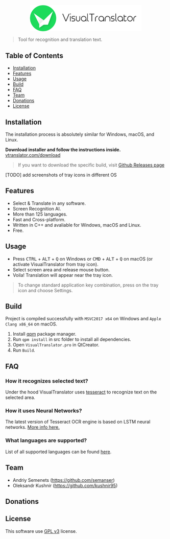 <p align="center">
  <img alt="Logo" width="350px" src="https://raw.githubusercontent.com/VisualTranslator/visualtranslator.github.io/master/img/logo.png"/>
</p>

> Tool for recognition and translation text.

## Table of Contents

- [Installation](#installation)
- [Features](#features)
- [Usage](#usage)
- [Build](#build)
- [FAQ](#faq)
- [Team](#team)
- [Donations](#donations)
- [License](#license)

## Installation
  The installation process is absolutely similar for Windows, macOS, and Linux.
  
  **Download installer and follow the instructions inside.** [vtranslator.com/download](vtranslator.com/download)
 
  > If you want to download the specific build, visit [Github Releases page](https://github.com/VisualTranslator/VisualTranslator/releases)

  [TODO] add screenshots of tray icons in different OS
  
## Features
* Select & Translate in any software.
* Screen Recognition AI.
* More than 125 languages.
* Fast and Cross-platform.
* Written in C++ and avaliable for Windows, macOS and Linux.
* Free.

## Usage
* Press <kbd>CTRL</kbd> + <kbd>ALT</kbd> + <kbd>Q</kbd> on Windows or <kbd>CMD</kbd> + <kbd>ALT</kbd> + <kbd>Q</kbd> on macOS (or activate VisualTranslator from tray icon).
* Select screen area and release mouse button.
* Voila! Translation will appear near the tray icon.

> To change standard application key combination, press on the tray icon and choose Settings.

## Build
Project is compiled successfully with `MSVC2017 x64` on Windows and `Apple Clang x86_64` on macOS.

1. Install [qpm](qpm.io) package manager.
2. Run `qpm install` in src folder to install all dependencies.
3. Open `VisualTranslator.pro` in QtCreator.
3. Run `Build`.

## FAQ
### How it recognizes selected text?
Under the hood VisualTranslator uses [tesseract](https://github.com/tesseract-ocr/tesseract) to recognize text on the selected area.

### How it uses Neural Networks?
The latest version of Tesseract OCR engine is based on LSTM neural networks. [More info here.](https://github.com/tesseract-ocr/tesseract/wiki/4.0-with-LSTM)

### What languages are supported?
List of all supported languages can be found [here](https://github.com/VisualTranslator/VisualTranslator/blob/master/supported_languages.md).

## Team
* Andriy Semenets (https://github.com/semanser)
* Oleksandr Kushnir (https://github.com/kushnir95)

## Donations
## License
This software use [GPL v3](https://github.com/VisualTranslator/VisualTranslator/blob/master/LICENSE) license.

